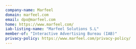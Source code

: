 ```yaml
---
company-name: Marfeel
domain: marfeel.com
email: dpo@marfeel.com
home: https://www.marfeel.com/
iab-listing-name: "Marfeel Solutions S.L"
member-of: "Interactive Advertising Bureau (IAB)"
privacy-policy: https://www.marfeel.com/privacy-policy/
---
```




